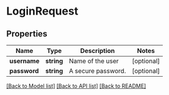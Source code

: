 # LoginRequest

## Properties
Name | Type | Description | Notes
------------ | ------------- | ------------- | -------------
**username** | **string** | Name of the user | [optional] 
**password** | **string** | A secure password. | [optional] 

[[Back to Model list]](../README.md#documentation-for-models) [[Back to API list]](../README.md#documentation-for-api-endpoints) [[Back to README]](../README.md)


